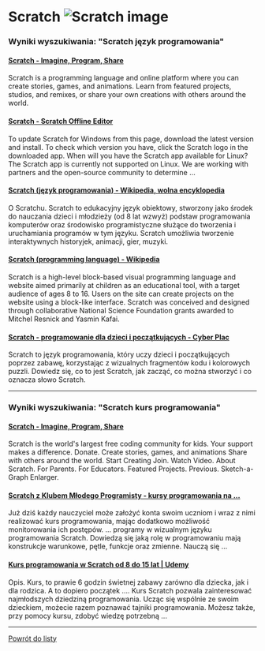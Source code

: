 # Scratch ![Scratch image](https://www.tiobe.com/wp-content/themes/tiobe/tiobe-index/images/Scratch.png)

### Wyniki wyszukiwania: "Scratch język programowania" 

#### [Scratch - Imagine, Program, Share](https://scratch.mit.edu/) 

 Scratch is a programming language and online platform where you can create stories, games, and animations. Learn from featured projects, studios, and remixes, or share your own creations with others around the world.




#### [Scratch - Scratch Offline Editor](https://scratch.mit.edu/download) 

 To update Scratch for Windows from this page, download the latest version and install. To check which version you have, click the Scratch logo in the downloaded app. When will you have the Scratch app available for Linux? The Scratch app is currently not supported on Linux. We are working with partners and the open-source community to determine ...




#### [Scratch (język programowania) - Wikipedia, wolna encyklopedia](https://pl.wikipedia.org/wiki/Scratch_(język_programowania)) 

 O Scratchu. Scratch to edukacyjny język obiektowy, stworzony jako środek do nauczania dzieci i młodzieży (od 8 lat wzwyż) podstaw programowania komputerów oraz środowisko programistyczne służące do tworzenia i uruchamiania programów w tym języku. Scratch umożliwia tworzenie interaktywnych historyjek, animacji, gier, muzyki.




#### [Scratch (programming language) - Wikipedia](https://en.wikipedia.org/wiki/Scratch_(programming_language)) 

 Scratch is a high-level block-based visual programming language and website aimed primarily at children as an educational tool, with a target audience of ages 8 to 16. Users on the site can create projects on the website using a block-like interface. Scratch was conceived and designed through collaborative National Science Foundation grants awarded to Mitchel Resnick and Yasmin Kafai.




#### [Scratch - programowanie dla dzieci i początkujących - Cyber Plac](https://cyberplac.pl/2020/09/15/scratch-programowanie-dla-dzieci-i-poczatkujacych/) 

 Scratch to język programowania, który uczy dzieci i początkujących poprzez zabawę, korzystając z wizualnych fragmentów kodu i kolorowych puzzli. Dowiedz się, co to jest Scratch, jak zacząć, co można stworzyć i co oznacza słowo Scratch.






---

### Wyniki wyszukiwania: "Scratch kurs programowania" 

#### [Scratch - Imagine, Program, Share](https://scratch.mit.edu/) 

 Scratch is the world's largest free coding community for kids. Your support makes a difference. Donate. Create stories, games, and animations Share with others around the world. Start Creating Join. Watch Video. About Scratch. For Parents. For Educators. Featured Projects. Previous. Sketch-a-Graph Enlarger.




#### [Scratch z Klubem Młodego Programisty - kursy programowania na ...](https://www.gov.pl/web/koduj/scratch-kmp) 

 Już dziś każdy nauczyciel może założyć konta swoim uczniom i wraz z nimi realizować kurs programowania, mając dodatkowo możliwość monitorowania ich postępów. ... programy w wizualnym języku programowania Scratch. Dowiedzą się jaką rolę w programowaniu mają konstrukcje warunkowe, pętle, funkcje oraz zmienne. Nauczą się ...




#### [Kurs programowania w Scratch od 8 do 15 lat | Udemy](https://www.udemy.com/course/kurs-programowania-w-scratch-od-8-do-15-lat/) 

 Opis. Kurs, to prawie 6 godzin świetnej zabawy zarówno dla dziecka, jak i dla rodzica. A to dopiero początek …. Kurs Scratch pozwala zainteresować najmłodszych dziedziną programowania. Ucząc się wspólnie ze swoim dzieckiem, możecie razem poznawać tajniki programowania. Możesz także, przy pomocy kursu, zdobyć wiedzę potrzebną ...






---

 [Powrót do listy](../top20.md)